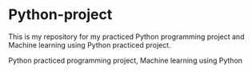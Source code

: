 # Python-project

This is my repository for my practiced Python programming project and Machine learning using Python practiced project.

Python practiced programming project, Machine learning using Python
